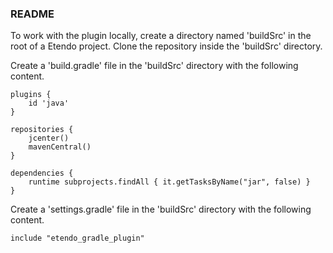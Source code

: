 ### README

To work with the plugin locally, create a directory named 'buildSrc' in the root of a Etendo project. Clone the repository inside the 'buildSrc' directory.

Create a 'build.gradle' file in the 'buildSrc' directory with the following content.
```
plugins {
    id 'java'
}

repositories {
    jcenter()
    mavenCentral()
}

dependencies {
    runtime subprojects.findAll { it.getTasksByName("jar", false) }
}
```

Create a 'settings.gradle' file in the 'buildSrc' directory with the following content.

```
include "etendo_gradle_plugin"
```
